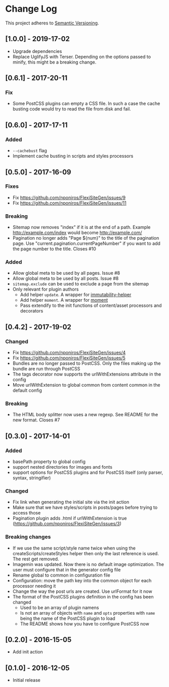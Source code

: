 # Change Log
This project adheres to [Semantic Versioning](http://semver.org/).

## [1.0.0] - 2019-17-02

* Upgrade dependencies
* Replace UglifyJS with Terser. Depending on the options passed to minify, this might be a breaking change. 

## [0.6.1] - 2017-20-11

### Fix

* Some PostCSS plugins can empty a CSS file. In such a case the cache busting code would try to read the file from disk and fail.

## [0.6.0] - 2017-17-11

### Added

* `--cachebust` flag
* Implement cache busting in scripts and styles processors

## [0.5.0] - 2017-16-09

### Fixes

* Fix https://github.com/nponiros/FlexiSiteGen/issues/9
* Fix https://github.com/nponiros/FlexiSiteGen/issues/11

### Breaking

* Sitemap now removes "index" if it is at the end of a path. Example http://example.com/index would become http://example.com/
* Pagination no longer adds "Page ${num}" to the title of the pagination page. Use "current.pagination.currentPageNumber" if you want to add the page number to the title. Closes #10

### Added

* Allow global meta to be used by all pages. Issue #8
* Allow global meta to be used by all posts. Issue #8
* `sitemap.exclude` can be used to exclude a page from the sitemap
* Only relevant for plugin authors
  * Add helper `update`. A wrapper for [immutability-helper](https://github.com/kolodny/immutability-helper)
  * Add helper `moment`. A wrapper for [moment](https://momentjs.com)
  * Pass extendify to the init functions of content/asset processors and decorators

## [0.4.2] - 2017-19-02

### Changed

* Fix https://github.com/nponiros/FlexiSiteGen/issues/4
* Fix https://github.com/nponiros/FlexiSiteGen/issues/5
* Bundles are no longer passed to PostCSS. Only the files making up the bundle are run through PostCSS
* The tags decorator now supports the urlWithExtensions attribute in the config
* Move urlWithExtension to global common from content common in the default config

### Breaking

* The HTML body splitter now uses a new regexp. See README for the new format. Closes #7

## [0.3.0] - 2017-14-01

### Added

* basePath property to global config
* support nested directories for images and fonts
* support options for PostCSS plugins and for PostCSS itself (only parser, syntax, stringifier)

### Changed

* Fix link when generating the initial site via the init action
* Make sure that we have styles/scripts in posts/pages before trying to access those
* Pagination plugin adds .html if urlWithExtension is true (https://github.com/nponiros/FlexiSiteGen/issues/3)

### Breaking changes

* If we use the same script/style name twice when using the createScripts/createStyles helper then only the last reference is used. The rest get removed.
* Imagemin was updated. Now there is no default image optimization. The user must configure that in the generator config file
* Rename global to common in configuration file
* Configuration: move the path key into the common object for each processor needing it
* Change the way the post urls are created. Use urlFormat for it now
* The format of the PostCSS plugins definition in the config has been changed
  * Used to be an array of plugin namens
  * Is not an array of objects with `name` and `opts` properties with `name` being the name of the PostCSS plugin to load
  * The README shows how you have to configure PostCSS now

## [0.2.0] - 2016-15-05

* Add init action

## [0.1.0] - 2016-12-05

* Initial release
